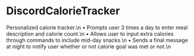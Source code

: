 # DiscordCalorieTracker

Personalized calorie tracker.\n
• Prompts user 3 times a day to enter meal description and calorie count.\n
• Allows user to input extra calories through commands to include mid-day snacks.\n
• Sends a final message at night to notify user whether or not calorie goal was met or not.\n
